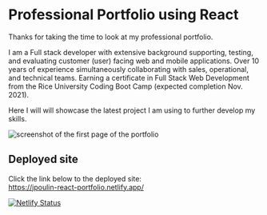 # Professional Portfolio using React

Thanks for taking the time to look at my professional portfolio.  

I am a Full stack developer with extensive background supporting, testing, and evaluating customer (user) facing web and mobile applications.  Over 10 years of experience simultaneously collaborating with sales, operational, and technical teams.  Earning a certificate in Full Stack Web Development from the Rice University Coding Boot Camp (expected completion Nov. 2021).


Here I will will showcase the latest project I am using to further develop my skills.

![screenshot of the first page of the portfolio](./screenshot)

## Deployed site

Click the link below to the deployed site:  
https://jpoulin-react-portfolio.netlify.app/

[![Netlify Status](https://api.netlify.com/api/v1/badges/c8ba321f-0254-4051-b7cb-87ae57c51154/deploy-status)](https://app.netlify.com/sites/jpoulin-react-portfolio/deploys)
